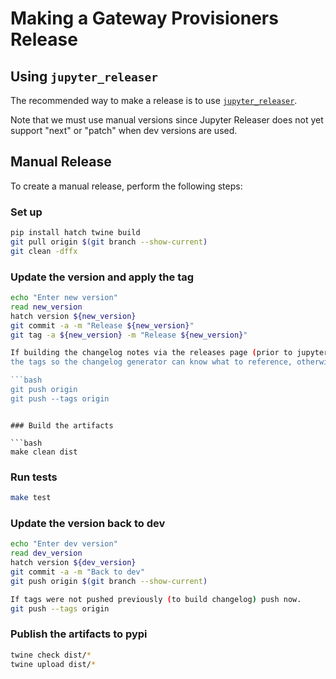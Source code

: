 # Making a Gateway Provisioners Release

## Using `jupyter_releaser`

The recommended way to make a release is to use [`jupyter_releaser`](https://jupyter-releaser.readthedocs.io/en/latest/get_started/making_release_from_repo.html).

Note that we must use manual versions since Jupyter Releaser does not
yet support "next" or "patch" when dev versions are used.

## Manual Release

To create a manual release, perform the following steps:

### Set up

```bash
pip install hatch twine build
git pull origin $(git branch --show-current)
git clean -dffx
```

### Update the version and apply the tag

````bash
echo "Enter new version"
read new_version
hatch version ${new_version}
git commit -a -m "Release ${new_version}"
git tag -a ${new_version} -m "Release ${new_version}"

If building the changelog notes via the releases page (prior to jupyter-releaser) you'll want to push
the tags so the changelog generator can know what to reference, otherwise this can be skipped.

```bash
git push origin
git push --tags origin
````

````

### Build the artifacts

```bash
make clean dist
````

### Run tests

```bash
make test
```

### Update the version back to dev

```bash
echo "Enter dev version"
read dev_version
hatch version ${dev_version}
git commit -a -m "Back to dev"
git push origin $(git branch --show-current)

If tags were not pushed previously (to build changelog) push now.
git push --tags origin
```

### Publish the artifacts to pypi

```bash
twine check dist/*
twine upload dist/*
```
